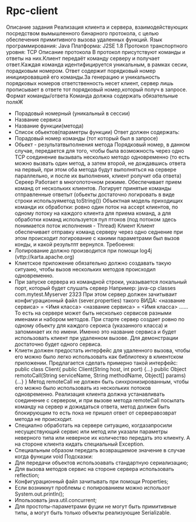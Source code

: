 # Rpc-client

Описание задания
Реализация клиента и сервера, взаимодействующих посредством вымышленного бинарного протокола, с целью обеспечения примитивного вызова удаленных функций.
Язык программирования: Java
Платформа: J2SE 1.8
Протокол транспортного уровня: TCP
Oписание протокола
В протокол присутствуют команды и ответы на них.Клиент передаёт команду серверу и получает ответ.Каждая команда идентифицируется уникальным, в рамках
сесии, порадковым номером. Ответ содержит порядковый номер инициировавшей его команды.За генерацию и уникальность порядковых номеров ответственность несет клиент, 
сервер лишь прописывает в ответе тот порядковый номер,который получ в зanpoce.
Формат команды/ответа
Команда должна содержать обязательные поляЖ
- Порадовый номерный (уникальный в сессии)
- Название сервиса 
- Название функции(метода)
- Список обьектов(параметры функции)
Ответ должен содержать:
- Порадовый номер команды (тот который был в запросе)
- Обьект - результатвыполнения метода
Порядковый номер, в данном случае, передается для того, чтобы была возможность через одно ТСР соединение вызывать несколько методо
одновременно (то есть можно вызвать один метод, а затем второй, не дождавшись ответа на первый, при этом оба метода будут выполняться
на сервере параллельно, и после их выполнения, клиент ролучит оба ответа)
Cepeep
Работает в многопоточном режиме. Обеспечивает прием команд от нескольких клиентов. Логирует принятые команды отправленные ответыт (обьекты достаточно логировать
в виде строки используяметод toString())
Объектная модель приходищих команди их обработки: ровно один поток на ассept клиентов, по одному потоку на каждого клиента для
приема команд, а для обработки команд используется пул птоков (под потоком здесь понимается поток исполнения - Thread)
Клиент
Клиент обеспечивает отправку команд серверу через одно седнение при этом происходит логирование с какими параметрами был вызов
конды, и какой результпт вернулся.
Требоення:
- Лопирование должно производится при помощи log4j (vttp://karta.apache.org)
- Клиетское приложение обязательно должно создавать такую ситуаию, чтобы вызов нескольких методов происходил одновременно.
- При запуске сервера из командной строки, указывается локальный порт, который будет слушать сервер
Например:
java-cp classes com.mytest.Myserver 2323
При этом сервер должен зачитываит конфигурационный файл (sever.properties) такого ВИДА:
<название сервиса> = <Имя класса>
<название сервиса> = <Имя класса>
......
То есть на сервере может быть несколько сервисов разными
именами и набором методов.
При старте сервер создает ровно по одному обьекту для каждого сероиса (указанного класса) и запоминает их по имени.
Именно это название сервиса и будет использовать клиент при удаленном вызове.
Для демонстрации достаточно будет одного сервиса.
- Клиетн должен предостать интерфейс для удаленного вызова, чтобы его можно было легко использовать как библиотеку в
клиентском приложении.
Предлагается сделать
примерно такой интерфейс:
public class Client{
public Client(String host, int port) {...}
public Object remotoCall(String serviceName, String methodName, Object[] params) {...}
}
Метод remoteCall не должен быть синхронизированным, чтобы его можно было использовать из нескольких потоков одновременно.
Реализация клиента должна устанавливать соединение с сервером, и при вызове метода remoteCall посылать
команду на сервер и дожидаться ответа, метод должен быть блокирующим то есть пока не пришел ответ от серверавозврат  метода не происходит.
- Специално обработать на сервере ситуацию, когдазапросили несуществующий сервис или метод или указали параметры неверного типа или неверное их количество 
передать это клиенту. А на стороне клиента кидать специальный
Exception.
- Специальным образом передать возвращаемое значение в случае когда функции void
Подсказки:
- Для передачи объектов использоавать стандартную сериализацию;
- Для вызова методов сервис на стороне сервера использовать rеflection;
- Конфигурационный файл зачитывать при помощи Properties;
- Если возникнут проблемы с попированием можно использот System.out.println();
- Ипользовать java.util.concurrent;
- Для простоты-параметрами фуции не могут быть примитивные типы, а могут быть только объекты реализующие Serializable.
